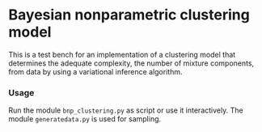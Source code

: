 # Bayesian nonparametric clustering model

This is a test bench for an implementation of a clustering model that determines the adequate complexity, the number of mixture components, from data by using a variational inference algorithm.

### Usage
Run the module `bnp_clustering.py` as script or use it interactively. The module `generatedata.py` is used for sampling.